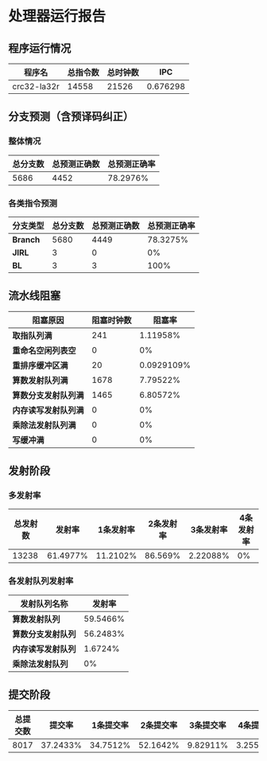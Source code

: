 # 处理器运行报告
## 程序运行情况
|程序名|总指令数|总时钟数|IPC|
|---|---|---|---|
|crc32-la32r|14558|21526|0.676298|

## 分支预测（含预译码纠正）
### 整体情况
|总分支数|总预测正确数|总预测正确率|
|---|---|---|
|5686|4452|78.2976%|

### 各类指令预测
|分支类型|总分支数|总预测正确数|总预测正确率|
|---|---|---|---|
|**Branch**| 5680 | 4449 | 78.3275%|
|**JIRL**| 3 | 0 | 0%|
|**BL**| 3 | 3 | 100%|

## 流水线阻塞
|阻塞原因|阻塞时钟数|阻塞率|
|---|---|---|
|**取指队列满**| 241 | 1.11958%|
|**重命名空闲列表空**|0 | 0%|
|**重排序缓冲区满**|20 | 0.0929109%|
|**算数发射队列满**|1678 | 7.79522%|
|**算数分支发射队列满**|1465 | 6.80572%|
|**内存读写发射队列满**|0 | 0%|
|**乘除法发射队列满**|0 | 0%|
|**写缓冲满**|0 | 0%|

## 发射阶段
### 多发射率
|总发射数|发射率|1条发射率|2条发射率|3条发射率|4条发射率|
|---|---|---|---|---|---|
|13238|61.4977%|11.2102%|86.569%|2.22088%|0%|

### 各发射队列发射率
|发射队列名称|发射率|
|---|---|
|**算数发射队列**|59.5466%|
|**算数分支发射队列**|56.2483%|
|**内存读写发射队列**|1.6724%|
|**乘除法发射队列**|0%|

## 提交阶段
|总提交数|提交率|1条提交率|2条提交率|3条提交率|4条提交率|
|---|---|---|---|---|---|
|8017|37.2433%|34.7512%|52.1642%|9.82911%|3.25558%|
